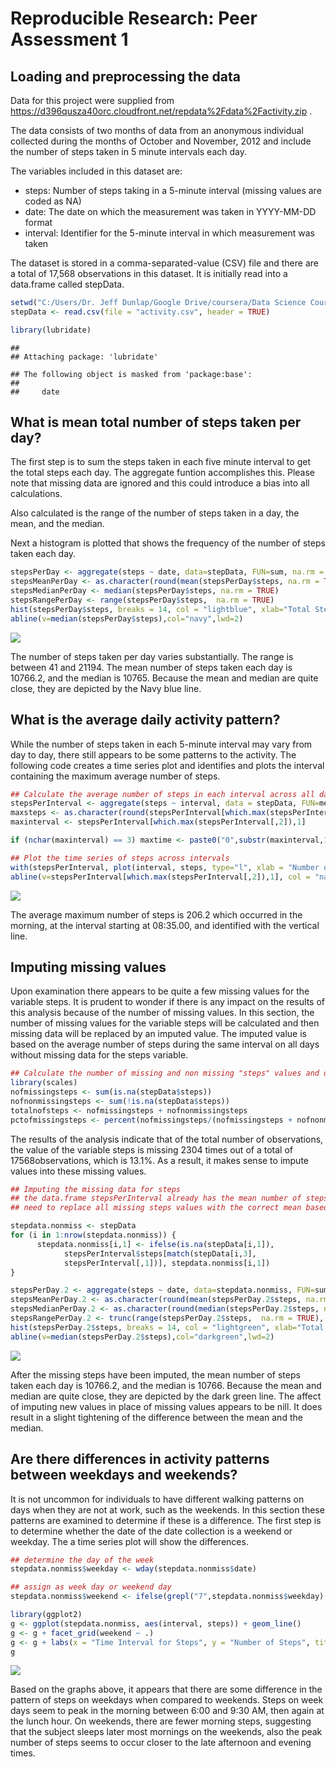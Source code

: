 # Reproducible Research: Peer Assessment 1


## Loading and preprocessing the data

Data for this project were supplied from https://d396qusza40orc.cloudfront.net/repdata%2Fdata%2Factivity.zip .

The data consists of two months of data from an anonymous individual collected during the months of October and November, 2012 and include the number of steps taken in 5 minute intervals each day. 

The variables included in this dataset are:

* steps: Number of steps taking in a 5-minute interval (missing values are coded as NA)
* date: The date on which the measurement was taken in YYYY-MM-DD format
* interval: Identifier for the 5-minute interval in which measurement was taken

The dataset is stored in a comma-separated-value (CSV) file and there are a total of 17,568 observations in this dataset. It is initially read into a data.frame called
stepData.


```r
setwd("C:/Users/Dr. Jeff Dunlap/Google Drive/coursera/Data Science Course/Course Materials/5-Reproducible Research/Week 2/Programming Assignment/BiosensorData_StepTrackingoverTime")
stepData <- read.csv(file = "activity.csv", header = TRUE)

library(lubridate)
```

```
## 
## Attaching package: 'lubridate'
```

```
## The following object is masked from 'package:base':
## 
##     date
```


## What is mean total number of steps taken per day?

The first step is to sum the steps taken in each five minute interval to get the total steps each day. The aggregate funtion accomplishes this. Please note that missing data are ignored and this could introduce a bias into all calculations. 

Also calculated is the range of the number of steps taken in a day, the mean, and the median.

Next a histogram is plotted that shows the frequency of the number of steps taken each day. 


```r
stepsPerDay <- aggregate(steps ~ date, data=stepData, FUN=sum, na.rm = TRUE)
stepsMeanPerDay <- as.character(round(mean(stepsPerDay$steps, na.rm = TRUE), digits = 1))
stepsMedianPerDay <- median(stepsPerDay$steps, na.rm = TRUE)
stepsRangePerDay <- range(stepsPerDay$steps,  na.rm = TRUE)
hist(stepsPerDay$steps, breaks = 14, col = "lightblue", xlab="Total Steps per Day", main = "Frequency Count of Total Steps per Day")
abline(v=median(stepsPerDay$steps),col="navy",lwd=2)
```

![](PA1_template_files/figure-html/unnamed-chunk-2-1.png)<!-- -->

  
The number of steps taken per day varies substantially. The range is between 41 and 21194.
The mean number of steps taken each day is 10766.2, and the median is 10765. Because the mean and median are quite close, they are depicted by the Navy blue line.


## What is the average daily activity pattern?

While the number of steps taken in each 5-minute interval may vary from day to day, there still appears to be some patterns to the activity. The following code creates a time series plot and identifies and plots the interval containing the maximum average number of steps. 


```r
## Calculate the average number of steps in each interval across all days 
stepsPerInterval <- aggregate(steps ~ interval, data = stepData, FUN=mean, na.rm = T)
maxsteps <- as.character(round(stepsPerInterval[which.max(stepsPerInterval[,2]),2], digits = 1))
maxinterval <- stepsPerInterval[which.max(stepsPerInterval[,2]),1]

if (nchar(maxinterval) == 3) maxtime <- paste0("0",substr(maxinterval,1,1),":",substr(maxinterval,2,3),".00") else maxtime <- paste0(substr(maxinterval,1,2),":",substr(maxinterval,3,4),".00")

## Plot the time series of steps across intervals
with(stepsPerInterval, plot(interval, steps, type="l", xlab = "Number of Steps Taken During Interval", ylab = "Time Interval", main = "Average Daily Steps in Five Minute Intervals", col = "blue"))
abline(v=stepsPerInterval[which.max(stepsPerInterval[,2]),1], col = "navy", lwd = 2)
```

![](PA1_template_files/figure-html/unnamed-chunk-3-1.png)<!-- -->


The average maximum number of steps is 206.2 which occurred in the morning, at the interval starting at 08:35.00, and identified with the vertical line.

## Imputing missing values

Upon examination there appears to be quite a few missing values for the variable steps. It is prudent to wonder if there is any impact on the results of this analysis because of the number of missing values. In this section, the number of missing values for the variable steps will be calculated and then missing data will be replaced by an imputed value. The imputed value is based on the average number of steps during the same interval on all days without missing data for the steps variable.


```r
## Calculate the number of missing and non missing "steps" values and determine the percentage of missing - the scales package is used to format the percentage output.
library(scales)
nofmissingsteps <- sum(is.na(stepData$steps))
nofnonmissingsteps <- sum(!is.na(stepData$steps))
totalnofsteps <- nofmissingsteps + nofnonmissingsteps
pctofmissingsteps <- percent(nofmissingsteps/(nofmissingsteps + nofnonmissingsteps))
```

The results of the analysis indicate that of the total number of observations, the value of the variable steps is missing 2304 times out of a total of 17568observations, which is 13.1%. As a result, it makes sense to impute values into these missing values.


```r
## Imputing the missing data for steps 
## the data.frame stepsPerInterval already has the mean number of steps per interval calculated
## need to replace all missing steps values with the correct mean based on the interval

stepdata.nonmiss <- stepData
for (i in 1:nrow(stepdata.nonmiss)) {
      stepdata.nonmiss[i,1] <- ifelse(is.na(stepData[i,1]),
            stepsPerInterval$steps[match(stepData[i,3],
            stepsPerInterval[,1])], stepdata.nonmiss[i,1])
}

stepsPerDay.2 <- aggregate(steps ~ date, data=stepdata.nonmiss, FUN=sum, na.rm = TRUE)
stepsMeanPerDay.2 <- as.character(round(mean(stepsPerDay.2$steps, na.rm = TRUE), digits = 1))
stepsMedianPerDay.2 <- as.character(round(median(stepsPerDay.2$steps, na.rm = TRUE), digits=0))
stepsRangePerDay.2 <- trunc(range(stepsPerDay.2$steps,  na.rm = TRUE), digits = 0, scientific = F)
hist(stepsPerDay.2$steps, breaks = 14, col = "lightgreen", xlab="Total Steps per Day", main = "Frequency Count of Total Steps per Day")
abline(v=median(stepsPerDay.2$steps),col="darkgreen",lwd=2)
```

![](PA1_template_files/figure-html/unnamed-chunk-5-1.png)<!-- -->

After the missing steps have been imputed, the mean number of steps taken each day is 10766.2, and the median is 10766. Because the mean and median are quite close, they are depicted by the dark green line. The affect of imputing new values in place of missing values appears to be nill. It does result in a slight tightening of the difference between the mean and the median.

## Are there differences in activity patterns between weekdays and weekends?

It is not uncommon for individuals to have different walking patterns on days when they are not at work, such as the weekends. In this section these patterns are examined to determine if these is a difference. The first step is to determine whether the date of the date collection is a weekend or weekday. The a time series plot will show the differences.


```r
## determine the day of the week
stepdata.nonmiss$weekday <- wday(stepdata.nonmiss$date)

## assign as week day or weekend day
stepdata.nonmiss$weekend <- ifelse(grepl("7",stepdata.nonmiss$weekday) | grepl("1",stepdata.nonmiss$weekday),"Weekend","Weekday")

library(ggplot2)
g <- ggplot(stepdata.nonmiss, aes(interval, steps)) + geom_line()
g <- g + facet_grid(weekend ~ .)
g <- g + labs(x = "Time Interval for Steps", y = "Number of Steps", title = "Comparison of Steps Taken on Weekend and Week Days")
g
```

![](PA1_template_files/figure-html/unnamed-chunk-6-1.png)<!-- -->

Based on the graphs above, it appears that there are some difference in the pattern of steps on weekdays when compared to weekends. Steps on week days seem to peak in the morning between 6:00 and 9:30 AM, then again at the lunch hour. On weekends, there are fewer morning steps, suggesting that the subject sleeps later most mornings on the weekends, also the peak number of steps seems to occur closer to the late afternoon and evening times.


